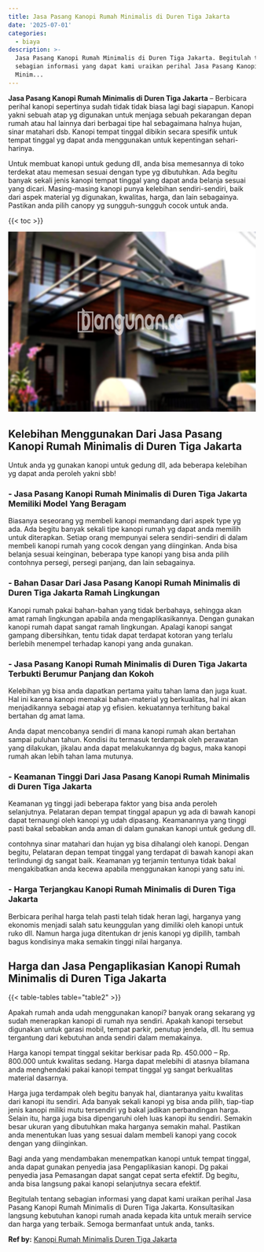 ```yaml
---
title: Jasa Pasang Kanopi Rumah Minimalis di Duren Tiga Jakarta
date: '2025-07-01'
categories:
  - biaya
description: >-
  Jasa Pasang Kanopi Rumah Minimalis di Duren Tiga Jakarta. Begitulah tentang
  sebagian informasi yang dapat kami uraikan perihal Jasa Pasang Kanopi Rumah
  Minim...
---
```


**Jasa Pasang Kanopi Rumah Minimalis di Duren Tiga Jakarta** – Berbicara perihal kanopi sepertinya sudah tidak tidak biasa lagi bagi siapapun. Kanopi yakni sebuah atap yg digunakan untuk menjaga sebuah pekarangan depan rumah atau hal lainnya dari berbagai tipe hal sebagaimana halnya hujan, sinar matahari dsb. Kanopi tempat tinggal dibikin secara spesifik untuk tempat tinggal yg dapat anda menggunakan untuk kepentingan sehari-harinya.

Untuk membuat kanopi untuk gedung dll, anda bisa memesannya di toko terdekat atau memesan sesuai dengan type yg dibutuhkan. Ada begitu banyak sekali jenis kanopi tempat tinggal yang dapat anda belanja sesuai yang dicari. Masing-masing kanopi punya kelebihan sendiri-sendiri, baik dari aspek material yg digunakan, kwalitas, harga, dan lain sebagainya. Pastikan anda pilih canopy yg sungguh-sungguh cocok untuk anda.

{{< toc >}}

![Jasa Pasang Kanopi Rumah Minimalis di Duren Tiga Jakarta](/images/harga-kanopi-minimalis-09.png)

## Kelebihan Menggunakan Dari Jasa Pasang Kanopi Rumah Minimalis di Duren Tiga Jakarta

Untuk anda yg gunakan kanopi untuk gedung dll, ada beberapa kelebihan yg dapat anda peroleh yakni sbb!

### \- Jasa Pasang Kanopi Rumah Minimalis di Duren Tiga Jakarta Memiliki Model Yang Beragam

Biasanya seseorang yg membeli kanopi memandang dari aspek type yg ada. Ada begitu banyak sekali tipe kanopi rumah yg dapat anda memilih untuk diterapkan. Setiap orang mempunyai selera sendiri-sendiri di dalam membeli kanopi rumah yang cocok dengan yang diinginkan. Anda bisa belanja sesuai keinginan, beberapa type kanopi yang bisa anda pilih contohnya persegi, persegi panjang, dan lain sebagainya.

### \- Bahan Dasar Dari Jasa Pasang Kanopi Rumah Minimalis di Duren Tiga Jakarta Ramah Lingkungan

Kanopi rumah pakai bahan-bahan yang tidak berbahaya, sehingga akan amat ramah lingkungan apabila anda mengaplikasikannya. Dengan gunakan kanopi rumah dapat sangat ramah lingkungan. Apalagi kanopi sangat gampang dibersihkan, tentu tidak dapat terdapat kotoran yang terlalu berlebih menempel terhadap kanopi yang anda gunakan.

### \- Jasa Pasang Kanopi Rumah Minimalis di Duren Tiga Jakarta Terbukti Berumur Panjang dan Kokoh

Kelebihan yg bisa anda dapatkan pertama yaitu tahan lama dan juga kuat. Hal ini karena kanopi memakai bahan-material yg berkualitas, hal ini akan menjadikannya sebagai atap yg efisien. kekuatannya terhitung bakal bertahan dg amat lama.

Anda dapat mencobanya sendiri di mana kanopi rumah akan bertahan sampai puluhan tahun. Kondisi itu termasuk terdampak oleh perawatan yang dilakukan, jikalau anda dapat melakukannya dg bagus, maka kanopi rumah akan lebih tahan lama mutunya.

### \- Keamanan Tinggi Dari Jasa Pasang Kanopi Rumah Minimalis di Duren Tiga Jakarta

Keamanan yg tinggi jadi beberapa faktor yang bisa anda peroleh selanjutnya. Pelataran depan tempat tinggal apapun yg ada di bawah kanopi dapat ternaungi oleh kanopi yg udah dipasang. Keamanannya yang tinggi pasti bakal sebabkan anda aman di dalam gunakan kanopi untuk gedung dll.

contohnya sinar matahari dan hujan yg bisa dihalangi oleh kanopi. Dengan begitu, Pelataran depan tempat tinggal yang terdapat di bawah kanopi akan terlindungi dg sangat baik. Keamanan yg terjamin tentunya tidak bakal mengakibatkan anda kecewa apabila menggunakan kanopi yang satu ini.

### \- Harga Terjangkau Kanopi Rumah Minimalis di Duren Tiga Jakarta

Berbicara perihal harga telah pasti telah tidak heran lagi, harganya yang ekonomis menjadi salah satu keunggulan yang dimiliki oleh kanopi untuk ruko dll. Namun harga juga ditentukan dr jenis kanopi yg dipilih, tambah bagus kondisinya maka semakin tinggi nilai harganya.

## Harga dan Jasa Pengaplikasian Kanopi Rumah Minimalis di Duren Tiga Jakarta

{{< table-tables table="table2" >}}

Apakah rumah anda udah menggunakan kanopi? banyak orang sekarang yg sudah menerapkan kanopi di rumah nya sendiri. Apakah kanopi tersebut digunakan untuk garasi mobil, tempat parkir, penutup jendela, dll. Itu semua tergantung dari kebutuhan anda sendiri dalam memakainya.

Harga kanopi tempat tinggal sekitar berkisar pada Rp. 450.000 – Rp. 800.000 untuk kwalitas sedang. Harga dapat melebihi di atasnya bilamana anda menghendaki pakai kanopi tempat tinggal yg sangat berkualitas material dasarnya.

Harga juga terdampak oleh begitu banyak hal, diantaranya yaitu kwalitas dari kanopi itu sendiri. Ada banyak sekali kanopi yg bisa anda pilih, tiap-tiap jenis kanopi miliki mutu tersendiri yg bakal jadikan perbandingan harga. Selain itu, harga juga bisa dipengaruhi oleh luas kanopi itu sendiri. Semakin besar ukuran yang dibutuhkan maka harganya semakin mahal. Pastikan anda menentukan luas yang sesuai dalam membeli kanopi yang cocok dengan yang diinginkan.

Bagi anda yang mendambakan menempatkan kanopi untuk tempat tinggal, anda dapat gunakan penyedia jasa Pengaplikasian kanopi. Dg pakai penyedia jasa Pemasangan dapat sangat cepat serta efektif. Dg begitu, anda bisa langsung pakai kanopi selanjutnya secara efektif.

Begitulah tentang sebagian informasi yang dapat kami uraikan perihal Jasa Pasang Kanopi Rumah Minimalis di Duren Tiga Jakarta. Konsultasikan langsung kebutuhan kanopi rumah anada kepada kita untuk meraih service dan harga yang terbaik. Semoga bermanfaat untuk anda, tanks.

**Ref by:**  [Kanopi Rumah Minimalis Duren Tiga Jakarta](https://id.wikipedia.org/wiki/Kanopi)
